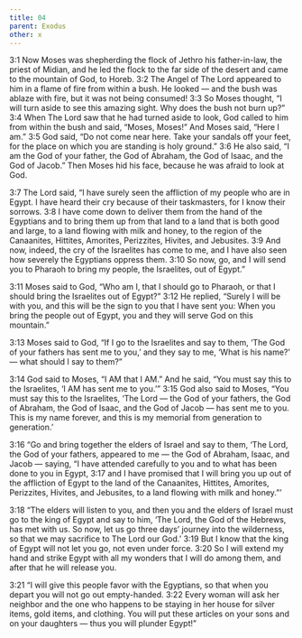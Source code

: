 ```yaml
---
title: 04
parent: Exodus
other: x
---
```


<a name="3:1">3:1</a> Now Moses was shepherding the flock of Jethro his father-in-law, the priest of Midian, and he led the flock to the far side of the desert and came to the mountain of God, to Horeb. <a name="3:2">3:2</a> The Angel of The Lord appeared to him in a flame of fire from within a bush. He looked  —  and the bush was ablaze with fire, but it was not being consumed! <a name="3:3">3:3</a> So Moses thought, “I will turn aside to see this amazing sight. Why does the bush not burn up?” <a name="3:4">3:4</a> When The Lord saw that he had turned aside to look, God called to him from within the bush and said, “Moses, Moses!” And Moses said, “Here I am.” <a name="3:5">3:5</a> God said, “Do not come near here. Take your sandals off your feet, for the place on which you are standing is holy ground.” <a name="3:6">3:6</a> He also said, “I am the God of your father, the God of Abraham, the God of Isaac, and the God of Jacob.” Then Moses hid his face, because he was afraid to look at God.

<a name="3:7">3:7</a> The Lord said, “I have surely seen the affliction of my people who are in Egypt. I have heard their cry because of their taskmasters, for I know their sorrows. <a name="3:8">3:8</a> I have come down to deliver them from the hand of the Egyptians and to bring them up from that land to a land that is both good and large, to a land flowing with milk and honey, to the region of the Canaanites, Hittites, Amorites, Perizzites, Hivites, and Jebusites. <a name="3:9">3:9</a> And now, indeed, the cry of the Israelites has come to me, and I have also seen how severely the Egyptians oppress them. <a name="3:10">3:10</a> So now, go, and I will send you to Pharaoh to bring my people, the Israelites, out of Egypt.”

<a name="3:11">3:11</a> Moses said to God, “Who am I, that I should go to Pharaoh, or that I should bring the Israelites out of Egypt?” <a name="3:12">3:12</a> He replied, “Surely I will be with you, and this will be the sign to you that I have sent you: When you bring the people out of Egypt, you and they will serve God on this mountain.”

<a name="3:13">3:13</a> Moses said to God, “If I go to the Israelites and say to them, ‘The God of your fathers has sent me to you,’ and they say to me, ‘What is his name?’ — what should I say to them?”

<a name="3:14">3:14</a> God said to Moses, “I AM that I AM.” And he said, “You must say this to the Israelites, ‘I AM has sent me to you.’” <a name="3:15">3:15</a> God also said to Moses, “You must say this to the Israelites, ‘The Lord  —  the God of your fathers, the God of Abraham, the God of Isaac, and the God of Jacob  —  has sent me to you. This is my name forever, and this is my memorial from generation to generation.’

<a name="3:16">3:16</a> “Go and bring together the elders of Israel and say to them, ‘The Lord, the God of your fathers, appeared to me  —  the God of Abraham, Isaac, and Jacob — saying, “I have attended carefully to you and to what has been done to you in Egypt, <a name="3:17">3:17</a> and I have promised that I will bring you up out of the affliction of Egypt to the land of the Canaanites, Hittites, Amorites, Perizzites, Hivites, and Jebusites, to a land flowing with milk and honey.”’

<a name="3:18">3:18</a> “The elders will listen to you, and then you and the elders of Israel must go to the king of Egypt and say to him, ‘The Lord, the God of the Hebrews, has met with us. So now, let us go three days’ journey into the wilderness, so that we may sacrifice to The Lord our God.’ <a name="3:19">3:19</a> But I know that the king of Egypt will not let you go, not even under force. <a name="3:20">3:20</a> So I will extend my hand and strike Egypt with all my wonders that I will do among them, and after that he will release you.

<a name="3:21">3:21</a> “I will give this people favor with the Egyptians, so that when you depart you will not go out empty-handed. <a name="3:22">3:22</a> Every woman will ask her neighbor and the one who happens to be staying in her house for silver items, gold items, and clothing. You will put these articles on your sons and on your daughters  —  thus you will plunder Egypt!”